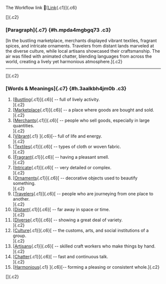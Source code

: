 The Workflow link
👏[[Link](https://www.google.com/url?q=http://www.google.com&sa=D&source=editors&ust=1760138335400991&usg=AOvVaw2I51kr2kwMk3LCJXeYx5O_){.c1}]{.c6}

[]{.c2}

### [Paragraph]{.c7} {#h.mpda4mgbgq73 .c3}

[In the bustling marketplace, merchants displayed vibrant textiles,
fragrant spices, and intricate ornaments. Travelers from distant lands
marveled at the diverse culture, while local artisans showcased their
craftsmanship. The air was filled with animated chatter, blending
languages from across the world, creating a lively yet harmonious
atmosphere.]{.c2}

------------------------------------------------------------------------

[]{.c2}

### [Words & Meanings]{.c7} {#h.3aalkbh4jm0b .c3}

1.  [[Bustling](https://www.google.com/url?q=http://www.google.com&sa=D&source=editors&ust=1760138335403538&usg=AOvVaw1dmovKNvRmB1EtGmq-8qTL){.c1}]{.c6}[ --
    full of lively activity.\
    ]{.c2}
2.  [[Marketplace](https://www.google.com/url?q=http://www.google.com&sa=D&source=editors&ust=1760138335404042&usg=AOvVaw2nnzvSe18jVKhMdhCzB9xO){.c1}]{.c6}[ --
    a place where goods are bought and sold.\
    ]{.c2}
3.  [[Merchants](https://www.google.com/url?q=http://www.google.com&sa=D&source=editors&ust=1760138335404486&usg=AOvVaw3aE7ZOqHMEEWRrWhsea31z){.c1}]{.c6}[ --
    people who sell goods, especially in large quantities.\
    ]{.c2}
4.  [[Vibrant](https://www.google.com/url?q=http://www.google.com&sa=D&source=editors&ust=1760138335405000&usg=AOvVaw34d0EZsw3u7J5nPOA_VDLf){.c1}
    ]{.c6}[-- full of life and energy.\
    ]{.c2}
5.  [[Textiles](https://www.google.com/url?q=http://www.google.com&sa=D&source=editors&ust=1760138335405364&usg=AOvVaw3KQ-Kq_mSONrFLEgIHJnN-){.c1}]{.c6}[ --
    types of cloth or woven fabric.\
    ]{.c2}
6.  [[Fragrant](https://www.google.com/url?q=http://www.google.com&sa=D&source=editors&ust=1760138335405753&usg=AOvVaw1ppbj489_vp2daqIMw6aJ4){.c1}]{.c6}[ --
    having a pleasant smell.\
    ]{.c2}
7.  [[Intricate](https://www.google.com/url?q=http://www.google.com&sa=D&source=editors&ust=1760138335406129&usg=AOvVaw3W6HTc8bORl0BxsAhaK9P6){.c1}]{.c6}[ --
    very detailed or complex.\
    ]{.c2}
8.  [[Ornaments](https://www.google.com/url?q=http://www.google.com&sa=D&source=editors&ust=1760138335406531&usg=AOvVaw3NHpliqHcNq33btGAN3G4C){.c1}]{.c6}[ --
    decorative objects used to beautify something.\
    ]{.c2}
9.  [[Travelers](https://www.google.com/url?q=http://www.google.com&sa=D&source=editors&ust=1760138335407038&usg=AOvVaw1Z-6qajMyoBwiIM6_EIu_Z){.c1}]{.c6}[ --
    people who are journeying from one place to another.\
    ]{.c2}
10. [[Distant](https://www.google.com/url?q=http://www.google.com&sa=D&source=editors&ust=1760138335407516&usg=AOvVaw37uub3DSgZFEOTW8xCBi1-){.c1}]{.c6}[ --
    far away in space or time.\
    ]{.c2}
11. [[Diverse](https://www.google.com/url?q=http://www.google.com&sa=D&source=editors&ust=1760138335407914&usg=AOvVaw04VJCCKyMgGl3n2eD0NIRF){.c1}]{.c6}[ --
    showing a great deal of variety.\
    ]{.c2}
12. [[Culture](https://www.google.com/url?q=http://www.google.com&sa=D&source=editors&ust=1760138335408310&usg=AOvVaw0FgUhkM8CCjHdz2Vg0-qmL){.c1}]{.c6}[ --
    the customs, arts, and social institutions of a group.\
    ]{.c2}
13. [[Artisans](https://www.google.com/url?q=http://www.google.com&sa=D&source=editors&ust=1760138335408803&usg=AOvVaw1DOdTYu_KU4u6A5AARlK0i){.c1}]{.c6}[ --
    skilled craft workers who make things by hand.\
    ]{.c2}
14. [[Chatter](https://www.google.com/url?q=http://www.google.com&sa=D&source=editors&ust=1760138335409287&usg=AOvVaw2ncwSoAbQvtHXMEtLYeIaj){.c1}]{.c6}[ --
    fast and continuous talk.\
    ]{.c2}
15. [[Harmonious](https://www.google.com/url?q=http://www.google.com&sa=D&source=editors&ust=1760138335409677&usg=AOvVaw1N7HFIS0ROBU7weKI_GMRz){.c1}
    ]{.c6}[-- forming a pleasing or consistent whole.]{.c2}

[]{.c2}
